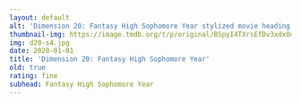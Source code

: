 ```yaml
---
layout: default
alt: 'Dimension 20: Fantasy High Sophomore Year stylized movie heading'
thumbnail-img: https://image.tmdb.org/t/p/original/BSpyI4TXrsEfDv3xdxOdIsJSwT.png
img: d20-s4.jpg
date: 2020-01-01
title: 'Dimension 20: Fantasy High Sophomore Year'
old: true
rating: fine
subhead: Fantasy High Sophomore Year
---
```


